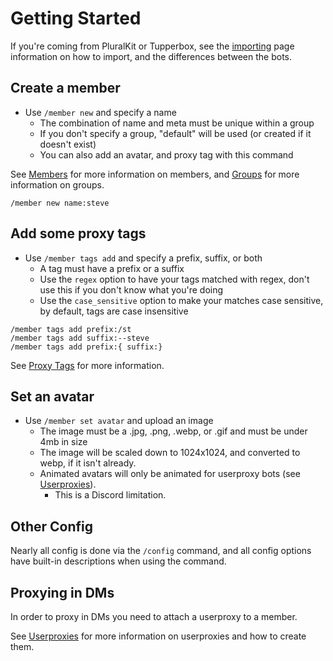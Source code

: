 # Getting Started

If you're coming from PluralKit or Tupperbox, see the [importing](/guide/importing.md) page information on how to import, and the differences between the bots.

## Create a member

- Use `/member new` and specify a name
  - The combination of name and meta must be unique within a group
  - If you don't specify a group, "default" will be used (or created if it doesn't exist)
  - You can also add an avatar, and proxy tag with this command

See [Members](/guide/members.md) for more information on members, and [Groups](/guide/groups.md) for more information on groups.

```text :no-line-numbers
/member new name:steve
```

## Add some proxy tags

- Use `/member tags add` and specify a prefix, suffix, or both
  - A tag must have a prefix or a suffix
  - Use the `regex` option to have your tags matched with regex, don't use this if you don't know what you're doing
  - Use the `case_sensitive` option to make your matches case sensitive, by default, tags are case insensitive
```text :no-line-numbers
/member tags add prefix:/st
/member tags add suffix:--steve
/member tags add prefix:{ suffix:}
```

See [Proxy Tags](/guide/members.md#proxy-tags) for more information.

## Set an avatar

- Use `/member set avatar` and upload an image
  - The image must be a .jpg, .png, .webp, or .gif and must be under 4mb in size
  - The image will be scaled down to 1024x1024, and converted to webp, if it isn't already.
  - Animated avatars will only be animated for userproxy bots (see [Userproxies](/guide/userproxies.md)).
    - This is a Discord limitation.

## Other Config
Nearly all config is done via the `/config` command, and all config options have built-in descriptions when using the command.

## Proxying in DMs

In order to proxy in DMs you need to attach a userproxy to a member.

See [Userproxies](/guide/userproxies.md) for more information on userproxies and how to create them.